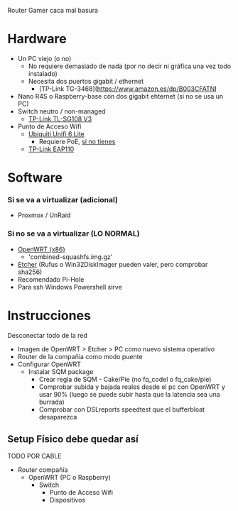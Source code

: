 Router Gamer caca mal basura

# Hardware
- Un PC viejo (o no)
  - No requiere demasiado de nada (por no decir ni gráfica una vez todo instalado)
  - Necesita dos puertos gigabit / ethernet
    - [TP-Link TG-3468](https://www.amazon.es/dp/B003CFATNI
- Nano R4S o Raspberry-base con dos gigabit ehternet (si no se usa un PC)
- Switch neutro / non-managed
  - [TP-Link TL-SG108 V3](https://www.amazon.es/dp/B01EXDG2MO/)
- Punto de Acceso Wifi
  - [Ubiquiti Unifi 6 Lite](https://eu.store.ui.com/collections/unifi-network-access-points/products/unifi-ap-6-lite)
    - Requiere PoE, [si no tienes](https://eu.store.ui.com/collections/related/products/u-poe-af?_pos=1&_sid=215efeb46&_ss=r)
  - [TP-Link EAP110](https://www.pccomponentes.com/tp-link-eap110-punto-de-acceso-300-mbps)

# Software
### Si se va a virtualizar (adicional)
- Proxmox / UnRaid
### Si no se va a virtualizar (LO NORMAL)
- [OpenWRT (x86)](https://downloads.openwrt.org/releases/19.07.6/targets/x86/64/)
  - 'combined-squashfs.img.gz'
- [Etcher](https://www.balena.io/etcher/) (Rufus o Win32DiskImager pueden valer, pero comprobar sha256)
- Recomendado Pi-Hole
- Para ssh Windows Powershell sirve

# Instrucciones
Desconectar todo de la red
- Imagen de OpenWRT > Etcher > PC como nuevo sistema operativo
- Router de la compañia como modo puente
- Configurar OpenWRT
  - Instalar SQM package
    - Crear regla de SQM - Cake/Pie (no fq_codel o fq_cake/pie)
    - Comprobar subida y bajada reales desde el pc con OpenWRT y usar 90% (luego se puede subir hasta que la latencia sea una burrada)
    - Comprobar con DSLreports speedtest que el bufferbloat desaparezca

## Setup Físico debe quedar así
TODO POR CABLE
- Router compañía
  - OpenWRT (PC o Raspberry)
    - Switch
      - Punto de Acceso Wifi
      - Dispositivos

